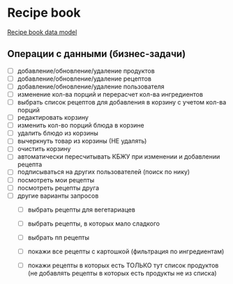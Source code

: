 # Recipe book

[Recipe book data model](https://app.sqldbm.com/PostgreSQL/Edit/p263715/)

## Операции с данными (бизнес-задачи)
- [ ] добавление/обновление/удаление продуктов
- [ ] добавление/обновление/удаление рецептов
- [ ] добавление/обновление/удаление пользователя
- [ ] изменение кол-ва порций и перерасчет кол-ва ингредиентов
- [ ] выбрать список рецептов для добавления в корзину с учетом кол-ва порций
- [ ] редактировать корзину 
- [ ] изменить кол-во порций блюда в корзине
- [ ] удалить блюдо из корзины
- [ ] вычеркнуть товар из корзины (НЕ удалять)
- [ ] очистить корзину 
- [ ] автоматически пересчитывать КБЖУ при изменении и добавлении рецепта
- [ ] подписываться на других пользователей (поиск по нику)
- [ ] посмотреть мои рецепты
- [ ] посмотреть рецепты друга
- [ ] другие варианты запросов
  - [ ] выбрать рецепты для вегетариацев
  - [ ] выбрать рецепты, в которых мало сладкого
  - [ ] выбрать пп рецепты
  - [ ] покажи все рецепты с картошкой (фильтрация по ингредиентам)
  - [ ] покажи рецепты в которых есть ТОЛЬКО тут список продуктов (не добавлять рецепты в которых есть продукты не из списка)

